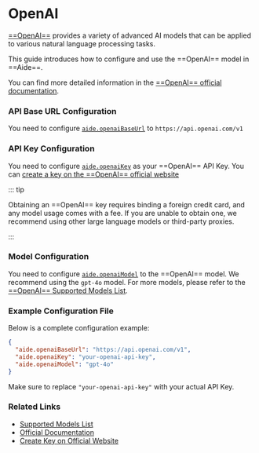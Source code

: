 # OpenAI

[==OpenAI==](https://platform.openai.com) provides a variety of advanced AI models that can be applied to various natural language processing tasks.

This guide introduces how to configure and use the ==OpenAI== model in ==Aide==.

You can find more detailed information in the [==OpenAI== official documentation](https://platform.openai.com/docs/quickstart).

### API Base URL Configuration

You need to configure [`aide.openaiBaseUrl`](../configuration/openai-base-url.md) to `https://api.openai.com/v1`

### API Key Configuration

You need to configure [`aide.openaiKey`](../configuration/openai-key.md) as your ==OpenAI== API Key. You can [create a key on the ==OpenAI== official website](https://platform.openai.com/account/api-keys)

::: tip

Obtaining an ==OpenAI== key requires binding a foreign credit card, and any model usage comes with a fee. If you are unable to obtain one, we recommend using other large language models or third-party proxies.

:::

### Model Configuration

You need to configure [`aide.openaiModel`](../configuration/openai-model.md) to the ==OpenAI== model. We recommend using the `gpt-4o` model. For more models, please refer to the [==OpenAI== Supported Models List](https://platform.openai.com/docs/models).

### Example Configuration File

Below is a complete configuration example:

```json
{
  "aide.openaiBaseUrl": "https://api.openai.com/v1",
  "aide.openaiKey": "your-openai-api-key",
  "aide.openaiModel": "gpt-4o"
}
```

Make sure to replace `"your-openai-api-key"` with your actual API Key.

### Related Links

- [Supported Models List](https://platform.openai.com/docs/models)
- [Official Documentation](https://platform.openai.com/docs/quickstart)
- [Create Key on Official Website](https://platform.openai.com/account/api-keys)
